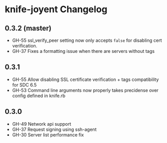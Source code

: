 knife-joyent Changelog
===

## 0.3.2 (master)

- GH-55 ssl_verify_peer setting now only accepts ``false`` for disabling cert verification.
- GH-37 Fixes a formatting issue when there are servers without tags

## 0.3.1

- GH-55 Allow disabling SSL certificate verification + tags compatibility for SDC 6.5
- GH-53 Command line arguments now properly takes precidense over config defined in knife.rb

## 0.3.0

- GH-49 Network api support
- GH-37 Request signing using ssh-agent
- GH-30 Server list performance fix
